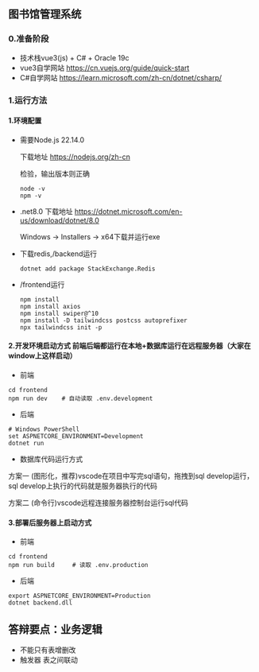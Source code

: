 ## 图书馆管理系统

### 0.准备阶段
- 技术栈vue3(js) + C# + Oracle 19c
- vue3自学网站 https://cn.vuejs.org/guide/quick-start
- C#自学网站 https://learn.microsoft.com/zh-cn/dotnet/csharp/


### 1.运行方法
#### 1.环境配置

- 需要Node.js 22.14.0 

    下载地址 https://nodejs.org/zh-cn

    检验，输出版本则正确
    ```
    node -v
    npm -v
    ```

 - .net8.0
    下载地址
    https://dotnet.microsoft.com/en-us/download/dotnet/8.0
    
    Windows → Installers → x64下载并运行exe

 - 下载redis,/backend运行
   ```
   dotnet add package StackExchange.Redis
   ```

 - /frontend运行
   ```
   npm install
   npm install axios
   npm install swiper@^10
   npm install -D tailwindcss postcss autoprefixer
   npx tailwindcss init -p
   ```

#### 2.开发环境启动方式 前端后端都运行在本地+数据库运行在远程服务器（大家在window上这样启动）

- 前端
```
cd frontend
npm run dev    # 自动读取 .env.development
```

- 后端
```
# Windows PowerShell
set ASPNETCORE_ENVIRONMENT=Development
dotnet run
```

- 数据库代码运行方式

方案一 (图形化，推荐)vscode在项目中写完sql语句，拖拽到sql develop运行，sql develop上执行的代码就是服务器执行的代码

方案二 (命令行)vscode远程连接服务器控制台运行sql代码

#### 3.部署后服务器上启动方式
- 前端
```
cd frontend
npm run build     # 读取 .env.production
```

- 后端
```
export ASPNETCORE_ENVIRONMENT=Production
dotnet backend.dll
```

## 答辩要点：业务逻辑
- 不能只有表增删改
- 触发器 表之间联动